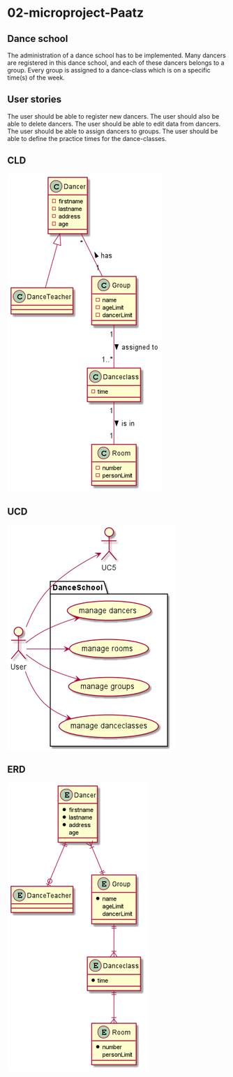 # 02-microproject-Paatz

## Dance school
The administration of a dance school has to be implemented.
Many dancers are registered in this dance school,
and each of these dancers belongs to a group.
Every group is assigned to a dance-class which is on a specific time(s) of the week.

## User stories
The user should be able to register new dancers.
The user should also be able to delete dancers.
The user should be able to edit data from dancers.
The user should be able to assign dancers to groups.
The user should be able to define the practice times for the dance-classes.

## CLD
![CLD](asciidocs/images/cld.png)

## UCD
![UCD](asciidocs/images/ucd.png)

## ERD
![ERD](asciidocs/images/erd.png)